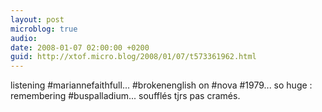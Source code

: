 ```yaml
---
layout: post
microblog: true
audio: 
date: 2008-01-07 02:00:00 +0200
guid: http://xtof.micro.blog/2008/01/07/t573361962.html
---
```

listening #mariannefaithfull... #brokenenglish on #nova #1979... so huge : remembering #buspalladium... soufflés tjrs pas cramés.
